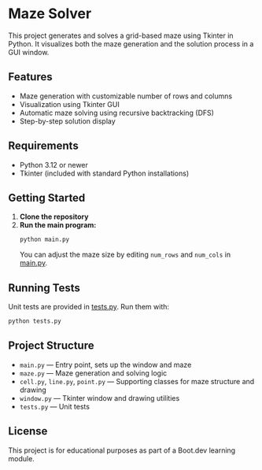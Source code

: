 # Maze Solver

This project generates and solves a grid-based maze using Tkinter in Python. It visualizes both the maze generation and the solution process in a GUI window.

## Features

- Maze generation with customizable number of rows and columns
- Visualization using Tkinter GUI
- Automatic maze solving using recursive backtracking (DFS)
- Step-by-step solution display

## Requirements

- Python 3.12 or newer
- Tkinter (included with standard Python installations)

## Getting Started

1. **Clone the repository**
2. **Run the main program:**
   ```sh
   python main.py
   ```
   You can adjust the maze size by editing `num_rows` and `num_cols` in [main.py](main.py).

## Running Tests

Unit tests are provided in [tests.py](tests.py). Run them with:
```sh
python tests.py
```

## Project Structure

- `main.py` — Entry point, sets up the window and maze
- `maze.py` — Maze generation and solving logic
- `cell.py`, `line.py`, `point.py` — Supporting classes for maze structure and drawing
- `window.py` — Tkinter window and drawing utilities
- `tests.py` — Unit tests

## License

This project is for educational purposes as part of a Boot.dev learning module.